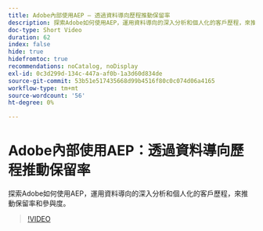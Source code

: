 ```yaml
---
title: Adobe內部使用AEP — 透過資料導向歷程推動保留率
description: 探索Adobe如何使用AEP，運用資料導向的深入分析和個人化的客戶歷程，來推動保留率和參與度。
doc-type: Short Video
duration: 62
index: false
hide: true
hidefromtoc: true
recommendations: noCatalog, noDisplay
exl-id: 0c3d299d-134c-447a-af0b-1a3d60d834de
source-git-commit: 53b51e517435668d99b4516f80c0c074d06a4165
workflow-type: tm+mt
source-wordcount: '56'
ht-degree: 0%

---
```


# Adobe內部使用AEP：透過資料導向歷程推動保留率

探索Adobe如何使用AEP，運用資料導向的深入分析和個人化的客戶歷程，來推動保留率和參與度。

<!-- 62_S655_3442541_61_adobes-internal-use-of-aep-driving-retention-with-datadriven-journeys -->
>[!VIDEO](https://video.tv.adobe.com/v/3458264/?learn=on&enablevpops=true)
